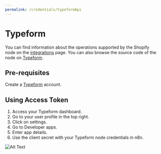 ```yaml
---
permalink: /credentials/typeformApi
---
```


# Typeform
You can find information about the operations supported by the Shopify node on the [integrations](https://n8n.io/integrations/n8n-nodes-base.typeformTrigger) page. You can also browse the source code of the node on [Typeform](https://github.com/n8n-io/n8n/tree/master/packages/nodes-base/nodes/Typeform).


## Pre-requisites

Create a [Typeform](https://typeform.com/) account.

## Using Access Token

1. Access your Typeform dashboard.
2. Go to your user profile in the top right.
3. Click on settings.
4. Go to Developer apps.
5. Enter app details.
6. Use the client secret with your Typeform node credentials in n8n.

![Alt Text](https://i.imgur.com/ENo6vvK.gif)










